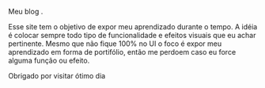 Meu blog .

Esse site tem o objetivo de expor meu aprendizado durante o tempo.
A idéia é colocar sempre todo tipo de funcionalidade e efeitos visuais que eu achar pertinente.
Mesmo que não fique 100% no UI o foco é expor meu aprendizado em forma de portifólio, então me perdoem caso eu force alguma função ou efeito.

Obrigado por visitar ótimo dia 
